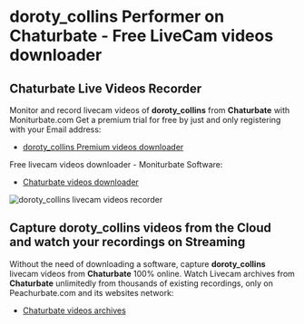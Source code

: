 # doroty_collins Performer on Chaturbate - Free LiveCam videos downloader

## Chaturbate Live Videos Recorder

Monitor and record livecam videos of **doroty_collins** from **Chaturbate** with Moniturbate.com
Get a premium trial for free by just and only registering with your Email address:
* [doroty_collins Premium videos downloader](https://moniturbate.com/request-demo-licence-key.html)

Free livecam videos downloader - Moniturbate Software:
* [Chaturbate videos downloader](https://moniturbate.com/moniturbate-download-software.html)

![doroty_collins livecam videos recorder](https://peachurnet.com/templates/moniturbate-software.png)


## Capture doroty_collins videos from the Cloud and watch your recordings on Streaming

Without the need of downloading a software, capture **doroty_collins** livecam videos from **Chaturbate** 100% online.
Watch Livecam archives from **Chaturbate** unlimitedly from thousands of existing recordings, only on Peachurbate.com and its websites network:
* [Chaturbate videos archives](https://peachurnet.com/)
